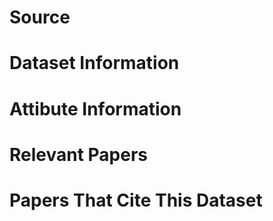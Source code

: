 # Source

# Dataset Information

# Attibute Information

# Relevant Papers

# Papers That Cite This Dataset

